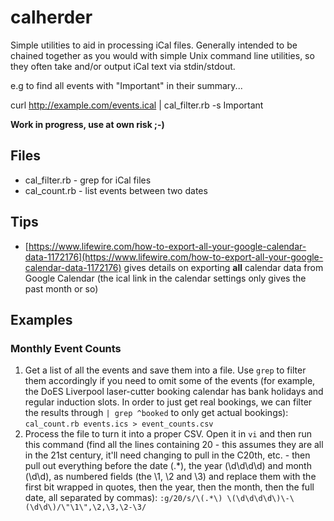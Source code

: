 # calherder

Simple utilities to aid in processing iCal files.  Generally intended to be chained together as you would with simple Unix command line utilities, so they often take and/or output iCal text via stdin/stdout.

e.g to find all events with "Important" in their summary...

curl http://example.com/events.ical | cal_filter.rb -s Important

**Work in progress, use at own risk ;-)**

## Files

 * cal_filter.rb - grep for iCal files
 * cal_count.rb - list events between two dates

## Tips

 * [https://www.lifewire.com/how-to-export-all-your-google-calendar-data-1172176](https://www.lifewire.com/how-to-export-all-your-google-calendar-data-1172176) gives details on exporting **all** calendar data from Google Calendar (the ical link in the calendar settings only gives the past month or so)

## Examples

### Monthly Event Counts

1. Get a list of all the events and save them into a file.  Use `grep` to filter them accordingly if you need to omit some of the events (for example, the DoES Liverpool laser-cutter booking calendar has bank holidays and regular induction slots.  In order to just get real bookings, we can filter the results through `| grep ^booked` to only get actual bookings):
    `cal_count.rb events.ics > event_counts.csv`
1. Process the file to turn it into a proper CSV.  Open it in `vi` and then run this command (find all the lines containing 20 - this assumes they are all in the 21st century, it'll need changing to pull in the C20th, etc. - then pull out everything before the date (.*), the year (\d\d\d\d) and month (\d\d), as numbered fields (the \1, \2 and \3) and replace them with the first bit wrapped in quotes, then the year, then the month, then the full date, all separated by commas):
    `:g/20/s/\(.*\) \(\d\d\d\d\)\-\(\d\d\)/\"\1\",\2,\3,\2-\3/`


